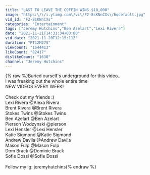 ```yaml
---
title: "LAST TO LEAVE THE COFFIN WINS $10,000"
image: "https:\/\/i.ytimg.com\/vi\/F2-8sKNnCXs\/hqdefault.jpg"
vid_id: "F2-8sKNnCXs"
categories: "Entertainment"
tags: ["Jeremy Hutchins","Ben Azelart","Lexi Rivera"]
date: "2021-11-21T14:31:34+03:00"
vid_date: "2021-11-20T12:15:11Z"
duration: "PT12M27S"
viewcount: "1644413"
likeCount: "82417"
dislikeCount: "1630"
channel: "Jeremy Hutchins"
---
```

{% raw %}Buried ourself's underground for this video..<br />I was freaking out the whole entire time <br />NEW VIDEOS EVERY WEEK!<br /><br />Check out my friends :)<br />Lexi Rivera @Alexa Rivera<br />Brent Rivera @Brent Rivera<br />Stokes Twins @Stokes Twins<br />Ben Azelart @Ben Azelart<br />Pierson Wodzynski @pierson<br />Lexi Hensler @Lexi Hensler<br />Katie Sigmond @Katie Sigmond<br />Andrew Davila @Andrew Davila<br />Mason Fulp @Mason Fulp<br />Dom Brack  @Dominic Brack<br />Sofie Dossi @Sofie Dossi<br /><br />Follow my ig: jeremyhutchins{% endraw %}
